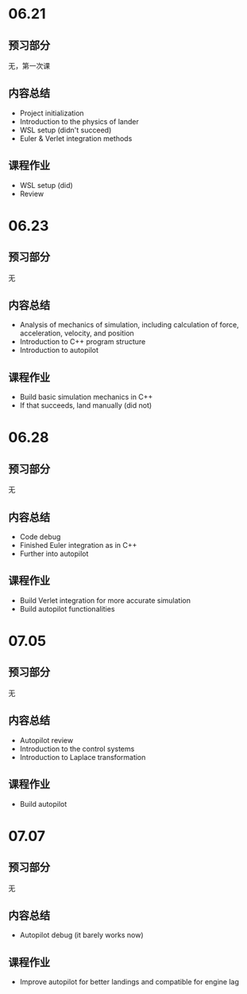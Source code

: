 # 06.21
## 预习部分
无，第一次课

## 内容总结
- Project initialization
- Introduction to the physics of lander
- WSL setup (didn't succeed)
- Euler & Verlet integration methods

## 课程作业
- WSL setup (did)
- Review

# 06.23
## 预习部分
无

## 内容总结
- Analysis of mechanics of simulation, including calculation of force, acceleration, velocity, and position
- Introduction to C++ program structure
- Introduction to autopilot

## 课程作业
- Build basic simulation mechanics in C++
- If that succeeds, land manually (did not)

# 06.28
## 预习部分
无

## 内容总结
- Code debug
- Finished Euler integration as in C++
- Further into autopilot

## 课程作业
- Build Verlet integration for more accurate simulation
- Build autopilot functionalities

# 07.05
## 预习部分
无

## 内容总结
- Autopilot review
- Introduction to the control systems
- Introduction to Laplace transformation

## 课程作业
- Build autopilot

# 07.07
## 预习部分
无

## 内容总结
- Autopilot debug (it barely works now)

## 课程作业
- Improve autopilot for better landings and compatible for engine lag
